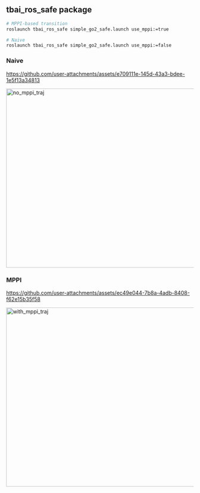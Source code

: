 ## tbai_ros_safe package

```bash
# MPPI-based transition
roslaunch tbai_ros_safe simple_go2_safe.launch use_mppi:=true

# Naive
roslaunch tbai_ros_safe simple_go2_safe.launch use_mppi:=false
```

### Naive


https://github.com/user-attachments/assets/e709111e-145d-43a3-bdee-1e5f13a34813


<img width="640" height="480" alt="no_mppi_traj" src="https://github.com/user-attachments/assets/ef772624-d4b2-42c6-9c7b-91ef29f197f8" />


### MPPI



https://github.com/user-attachments/assets/ec49e044-7b8a-4adb-8408-f62e15b35f58


<img width="640" height="480" alt="with_mppi_traj" src="https://github.com/user-attachments/assets/3384ccf0-8408-424b-8cf4-087c22d5d9bc" />
